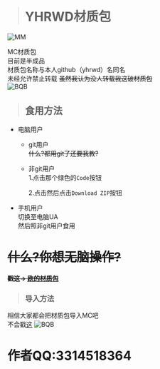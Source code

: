 
># YHRWD材质包

![MM](https://camo.githubusercontent.com/cef48435cdcc2d78051e7891a55b5e2c836dbd8408f9bf798a787db30aeb7fc4/68747470733a2f2f636f756e742e6765746c6f6c692e636f6d2f6765742f406b617967623f7468656d653d72756c653334)

MC材质包  
目前是半成品  
材质包名称与本人github（yhrwd）名同名  
未经允许禁止转载 ~~虽然我认为没人转载我这破材质包~~  
![BQB](https://cdn.jsdelivr.net/gh/zhaoolee/ChineseBQB@master/001Funny_%E6%BB%91%E7%A8%BD%E5%A4%A7%E4%BD%AC%F0%9F%98%8FBQB/%E6%BB%91%E7%A8%BD%E5%A4%A7%E4%BD%AC00014-%E5%AE%B3%E6%80%95-%E8%88%9E%E5%8A%A8%E9%9D%92%E6%98%A5%E7%89%88.gif)
>## 食用方法
- 电脑用户  
  - git用户  
    ~~什么?都用git了还要我教?~~
  - 非git用户  
    1.点击那个绿色的``Code``按钮  

    2.点击然后点击``Download ZIP``按钮

- 手机用户  
切换至电脑UA  
然后照非git用户食用
# ~~什么?你想无脑操作?~~
~~**戳这→ [欧的材质包](https://github.com/yhrwd/yhr-mcpack/archive/refs/heads/master.zip "懒人专用(划掉")**~~

>### 导入方法
相信大家都会把材质包导入MC吧  
不会戳[这](https://www.baidu.com)
![BQB](https://cdn.jsdelivr.net/gh/zhaoolee/ChineseBQB@master/015Golden_Curator_Panda%E9%87%91%E9%A6%86%E9%95%BF%E7%86%8A%E7%8C%AB%F0%9F%90%BCBQB/%E9%87%91%E9%A6%86%E9%95%BF%E7%86%8A%E7%8C%AB00004-%E6%95%B2%E6%A1%8C%E5%AD%90.gif)
# **作者QQ:3314518364**

